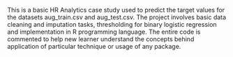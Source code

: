 This is a basic HR Analytics case study used to predict the target values for the datasets aug_train.csv and aug_test.csv. The project involves basic data cleaning and imputation tasks, thresholding for binary logistic regression and implementation in R programming language. The entire code is commented to help new learner understand the concepts behind application of particular technique or usage of any package.
